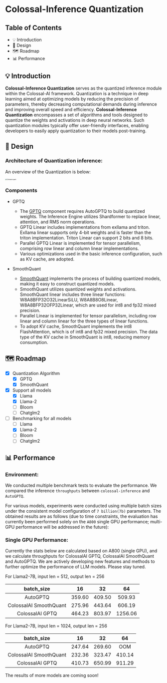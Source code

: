 # Colossal-Inference Quantization


## Table of Contents

- 💡 Introduction
- 🔗 Design
- 🗺 Roadmap
- 📊 Performance

## 💡 Introduction

**Colossal-Inference Quantization** serves as the quantized inference module within the Colossal-AI framework. Quantization is a technique in deep learning aimed at optimizing models by reducing the precision of parameters, thereby decreasing computational demands during inference and improving overall speed and efficiency.  **Colossal-Inference Quantization** encompasses a set of algorithms and tools designed to quantize the weights and activations in deep neural networks. Such quantization modules typically offer user-friendly interfaces, enabling developers to easily apply quantization to their models post-training.

## 🔗 Design


### Architecture of Quantization inference:

An overview of the Quantization is below:

<img src="https://raw.githubusercontent.com/hpcaitech/public_assets/main/colossalai/img/inference/quant-arch.png" alt="Colossal-quant" style="zoom:30%;" />



### Components
- GPTQ

    - The [GPTQ](https://arxiv.org/abs/2210.17323) component requires AutoGPTQ to build quantized weights. The Inference Engine utilizes Shardformer to replace linear, attention, and RMS norm operations.
    - GPTQ Linear includes implementations from exllama and triton. Exllama linear supports only 4-bit weights and is faster than the triton implementation. Triton Linear can support 2 bits and 8 bits.
    - Parallel GPTQ Linear is implemented for tensor parallelism, comprising row linear and column linear implementations.
    - Various optimizations used in the basic inference configuration, such as KV cache, are adopted.

- SmoothQuant

    - [SmoothQuant](https://arxiv.org/abs/2211.10438) implements the process of building quantized models, making it easy to construct quantized models.
    - SmoothQuant utilizes quantized weights and activations. SmoothQuant linear includes three linear functions: W8A8BFP32O32LinearSiLU, W8A8B8O8Linear, W8A8BFP32OFP32Linear, which are used for int8 and fp32 mixed precision.
    - Parallel Linear is implemented for tensor parallelism, including row linear and column linear for the three types of linear functions.
    - To adopt KV cache, SmoothQuant implements the int8 FlashAttention, which is of int8 and fp32 mixed precision. The data type of the KV cache in SmoothQuant is int8, reducing memory consumption.

## 🗺 Roadmap
- [x] Quantization Algorithm
    - [x] GPTQ
    - [x] SmoothQuant
- [x] Support all models
    - [x] Llama
    - [x] Llama-2
    - [ ] Bloom
    - [ ] Chatglm2
- [ ] Benchmarking for all models
    - [ ] Llama
    - [x] Llama-2
    - [ ] Bloom
    - [ ] Chatglm2

## 📊 Performance

### Environment:

We conducted multiple benchmark tests to evaluate the performance. We compared the inference `throughputs` between `colossal-inference` and `AutoGPTQ`.

For various models, experiments were conducted using multiple batch sizes under the consistent model configuration of `7 billion(7b)` parameters. The obtained results are as follows (due to time constraints, the evaluation has currently been performed solely on the `A800` single GPU performance; multi-GPU performance will be addressed in the future):

### Single GPU Performance:

Currently the stats below are calculated based on A800 (single GPU), and we calculate throughputs for ColossalAI GPTQ,  ColossalAI SmoothQuant and AutoGPTQ. We are actively developing new features and methods to further optimize the performance of LLM models. Please stay tuned.

For Llama2-7B, input len = 512, output len = 256

|  batch_size            |   16   |   32   |   64   |
| :--------------------: | :----: | :----: | :----: |
| AutoGPTQ               | 359.60 | 409.50 | 509.93 |
| ColossalAI SmoothQuant | 275.96 | 443.64 | 606.19 |
| ColossalAI GPTQ        | 464.23 | 803.97 | 1256.06 |

For Llama2-7B, input len = 1024, output len = 256

|  batch_size            |   16   |   32   |   64   |
| :--------------------: | :----: | :----: | :----: |
| AutoGPTQ               | 247.64 | 269.60 |   OOM  |
| ColossalAI SmoothQuant | 232.36 | 323.47 | 410.14 |
| ColossalAI GPTQ        | 410.73 | 650.99 | 911.29 |

The results of more models are coming soon!
